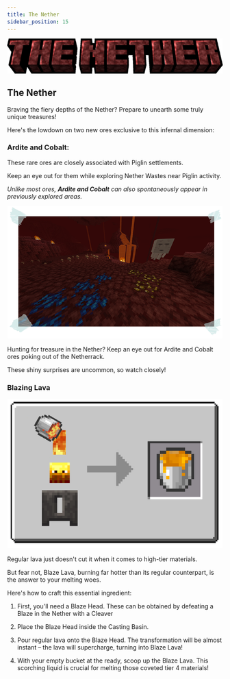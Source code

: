 ```yaml
---
title: The Nether
sidebar_position: 15
---
```


![The Nether](../../_assets/images/tinkers-nether.png)

## The Nether

Braving the fiery depths of the Nether? Prepare to unearth some truly unique treasures! 

Here's the lowdown on two new ores exclusive to this infernal dimension:

### Ardite and Cobalt:

These rare ores are closely associated with Piglin settlements. 

Keep an eye out for them while exploring Nether Wastes near Piglin activity.

*Unlike most ores, **Ardite and Cobalt** can also spontaneously appear in previously explored areas.*

![Ardite and Cobalt](../../_assets/images/tinkers-nether_ores.png)

Hunting for treasure in the Nether? Keep an eye out for Ardite and Cobalt ores poking out of the Netherrack. 

These shiny surprises are uncommon, so watch closely!

### Blazing Lava

![Blazing Lava Recipe](../../_assets/images/tinkers-blazing_lava_recipe.png)

Regular lava just doesn't cut it when it comes to high-tier materials. 

But fear not, Blaze Lava, burning far hotter than its regular counterpart, is the answer to your melting woes. 

Here's how to craft this essential ingredient:

1. First, you'll need a Blaze Head. These can be obtained by defeating a Blaze in the Nether with a Cleaver

2. Place the Blaze Head inside the Casting Basin.

3. Pour regular lava onto the Blaze Head. The transformation will be almost instant – the lava will supercharge, turning into Blaze Lava!

4. With your empty bucket at the ready, scoop up the Blaze Lava. This scorching liquid is crucial for melting those coveted tier 4 materials!